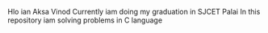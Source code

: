 Hlo ian Aksa Vinod
Currently iam doing my graduation in SJCET Palai
In this repository iam solving problems in C language
